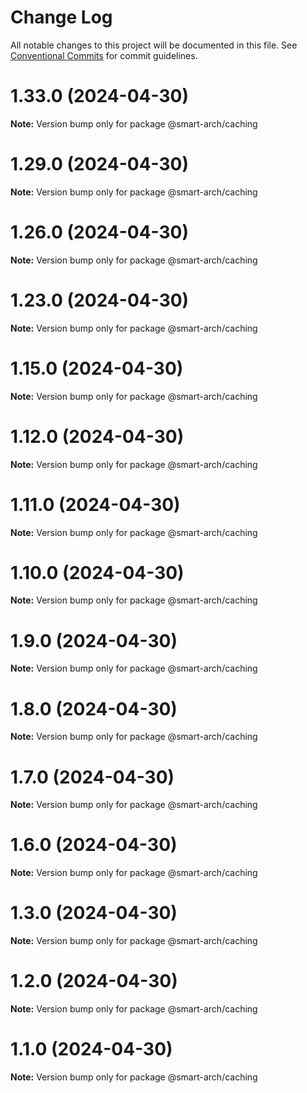 # Change Log

All notable changes to this project will be documented in this file.
See [Conventional Commits](https://conventionalcommits.org) for commit guidelines.

# 1.33.0 (2024-04-30)

**Note:** Version bump only for package @smart-arch/caching





# 1.29.0 (2024-04-30)

**Note:** Version bump only for package @smart-arch/caching





# 1.26.0 (2024-04-30)

**Note:** Version bump only for package @smart-arch/caching





# 1.23.0 (2024-04-30)

**Note:** Version bump only for package @smart-arch/caching





# 1.15.0 (2024-04-30)

**Note:** Version bump only for package @smart-arch/caching





# 1.12.0 (2024-04-30)

**Note:** Version bump only for package @smart-arch/caching





# 1.11.0 (2024-04-30)

**Note:** Version bump only for package @smart-arch/caching





# 1.10.0 (2024-04-30)

**Note:** Version bump only for package @smart-arch/caching





# 1.9.0 (2024-04-30)

**Note:** Version bump only for package @smart-arch/caching





# 1.8.0 (2024-04-30)

**Note:** Version bump only for package @smart-arch/caching





# 1.7.0 (2024-04-30)

**Note:** Version bump only for package @smart-arch/caching





# 1.6.0 (2024-04-30)

**Note:** Version bump only for package @smart-arch/caching





# 1.3.0 (2024-04-30)

**Note:** Version bump only for package @smart-arch/caching





# 1.2.0 (2024-04-30)

**Note:** Version bump only for package @smart-arch/caching





# 1.1.0 (2024-04-30)

**Note:** Version bump only for package @smart-arch/caching
